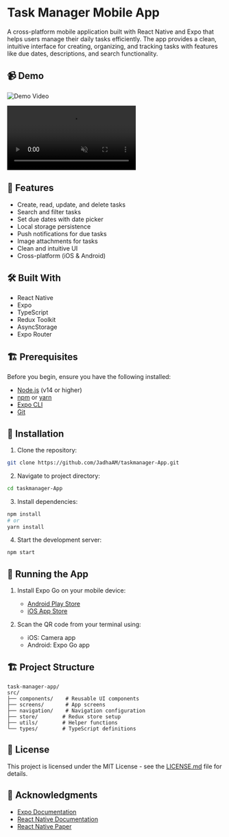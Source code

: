 # Task Manager Mobile App

A cross-platform mobile application built with React Native and Expo that helps users manage their daily tasks efficiently. The app provides a clean, intuitive interface for creating, organizing, and tracking tasks with features like due dates, descriptions, and search functionality.

## 📹 Demo

![Demo Video]([[https://github.com/your-repo-name/issues/1](https://github.com/user-attachments/assets/dae2ec2d-bf9a-430b-8e32-9460f812441f)](https://github.com/JadhaAM/taskmanager-App/issues/1))

<video autoplay loop muted playsinline>
  <source src="[assets/demo.mp4](https://github.com/user-attachments/assets/dae2ec2d-bf9a-430b-8e32-9460f812441f)" type="video/mp4">
</video>

## 🚀 Features

- Create, read, update, and delete tasks
- Search and filter tasks
- Set due dates with date picker
- Local storage persistence
- Push notifications for due tasks
- Image attachments for tasks
- Clean and intuitive UI
- Cross-platform (iOS & Android)

## 🛠️ Built With

- React Native
- Expo
- TypeScript
- Redux Toolkit
- AsyncStorage
- Expo Router


## 🏗️ Prerequisites

Before you begin, ensure you have the following installed:
- [Node.js](https://nodejs.org/) (v14 or higher)
- [npm](https://www.npmjs.com/) or [yarn](https://yarnpkg.com/)
- [Expo CLI](https://docs.expo.dev/workflow/expo-cli/)
- [Git](https://git-scm.com/)

## 🚀 Installation

1. Clone the repository:
```bash
git clone https://github.com/JadhaAM/taskmanager-App.git
```

2. Navigate to project directory:
```bash
cd taskmanager-App
```

3. Install dependencies:
```bash
npm install
# or
yarn install
```

4. Start the development server:
```bash
npm start
```

## 📱 Running the App

1. Install Expo Go on your mobile device:
   - [Android Play Store](https://play.google.com/store/apps/details?id=host.exp.exponent)
   - [iOS App Store](https://apps.apple.com/app/expo-go/id982107779)

2. Scan the QR code from your terminal using:
   - iOS: Camera app
   - Android: Expo Go app

## 🏗️ Project Structure

```
task-manager-app/
src/
├── components/    # Reusable UI components
├── screens/       # App screens
├── navigation/    # Navigation configuration
├── store/        # Redux store setup
├── utils/        # Helper functions
└── types/        # TypeScript definitions
```



## 📄 License

This project is licensed under the MIT License - see the [LICENSE.md](LICENSE.md) file for details.

## 🙏 Acknowledgments

- [Expo Documentation](https://docs.expo.dev/)
- [React Native Documentation](https://reactnative.dev/)
- [React Native Paper](https://callstack.github.io/react-native-paper/)
